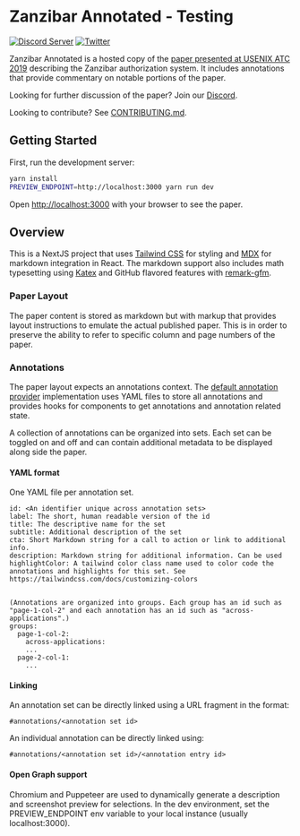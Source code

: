 # Zanzibar Annotated - Testing

[![Discord Server](https://img.shields.io/discord/844600078504951838?color=7289da&logo=discord 'Discord Server')](https://authzed.com/discord)
[![Twitter](https://img.shields.io/twitter/follow/authzed?color=%23179CF0&logo=twitter&style=flat-square&label=@authzed '@authzed on Twitter')](https://twitter.com/authzed)

Zanzibar Annotated is a hosted copy of the [paper presented at USENIX ATC 2019](https://www.usenix.org/conference/atc19/presentation/pang) describing the Zanzibar authorization system. It includes annotations that provide commentary on notable portions of the paper.

Looking for further discussion of the paper? Join our [Discord].

Looking to contribute? See [CONTRIBUTING.md].

[discord]: https://authzed.com/discord
[contributing.md]: https://github.com/authzed/zanzibar-annotated/blob/main/CONTRIBUTING.md

## Getting Started

First, run the development server:

```bash
yarn install
PREVIEW_ENDPOINT=http://localhost:3000 yarn run dev
```

Open [http://localhost:3000](http://localhost:3000) with your browser to see the paper.

## Overview

This is a NextJS project that uses [Tailwind CSS] for styling and [MDX] for markdown integration in React. The markdown support also includes math typesetting using [Katex] and GitHub flavored features with [remark-gfm].

[tailwind css]: https://tailwindcss.com/
[mdx]: https://mdxjs.com/
[katex]: https://katex.org/
[remark-gfm]: https://github.com/remarkjs/remark-gfm

### Paper Layout

The paper content is stored as markdown but with markup that provides layout instructions to emulate the actual published paper. This is in order to preserve the ability to refer to specific column and page numbers of the paper.

### Annotations

The paper layout expects an annotations context. The [default annotation provider] implementation uses YAML files to store all annotations and provides hooks for components to get annotations and annotation related state.

A collection of annotations can be organized into sets. Each set can be toggled on and off and can contain additional metadata to be displayed along side the paper.

[default annotation provider]: https://github.com/authzed/zanzibar-annotated/blob/main/components/annotation.tsx

#### YAML format

One YAML file per annotation set.

```
id: <An identifier unique across annotation sets>
label: The short, human readable version of the id
title: The descriptive name for the set
subtitle: Additional description of the set
cta: Short Markdown string for a call to action or link to additional info.
description: Markdown string for additional information. Can be used
highlightColor: A tailwind color class name used to color code the annotations and highlights for this set. See https://tailwindcss.com/docs/customizing-colors


(Annotations are organized into groups. Each group has an id such as "page-1-col-2" and each annotation has an id such as "across-applications".)
groups:
  page-1-col-2:
    across-applications:
    ...
  page-2-col-1:
    ...
```

#### Linking

An annotation set can be directly linked using a URL fragment in the format:

`#annotations/<annotation set id>`

An individual annotation can be directly linked using:

`#annotations/<annotation set id>/<annotation entry id>`

#### Open Graph support

Chromium and Puppeteer are used to dynamically generate a description and screenshot preview for selections. In the dev environment, set the PREVIEW_ENDPOINT env variable to your local instance (usually localhost:3000).
